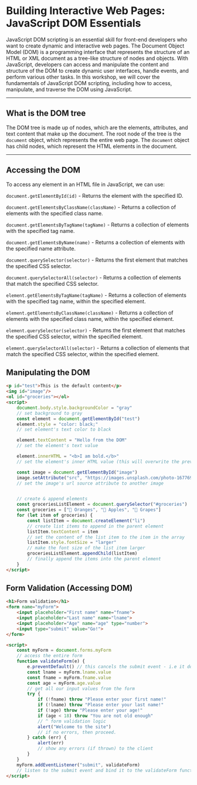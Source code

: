 # Building Interactive Web Pages: JavaScript DOM Essentials

JavaScript DOM scripting is an essential skill for front-end developers who want to create dynamic and interactive web pages. The Document Object Model (DOM) is a programming interface that represents the structure of an HTML or XML document as a tree-like structure of nodes and objects. With JavaScript, developers can access and manipulate the content and structure of the DOM to create dynamic user interfaces, handle events, and perform various other tasks. In this workshop, we will cover the fundamentals of JavaScript DOM scripting, including how to access, manipulate, and traverse the DOM using JavaScript.

___

## What is the DOM tree

The DOM tree is made up of nodes, which are the elements, attributes, and text content that make up the document. The root node of the tree is the `document` object, which represents the entire web page. The `document` object has child nodes, which represent the HTML elements in the document.

___

## Accessing the DOM

To access any element in an HTML file in JavaScript, we can use:

`document.getElementById(id)` - Returns the element with the specified ID.

`document.getElementsByClassName(className)` - Returns a collection of elements with the specified class name.

`document.getElementsByTagName(tagName)` - Returns a collection of elements with the specified tag name.

`document.getElementsByName(name)` - Returns a collection of elements with the specified name attribute.

`document.querySelector(selector)` - Returns the first element that matches the specified CSS selector.

`document.querySelectorAll(selector)` - Returns a collection of elements that match the specified CSS selector.

`element.getElementsByTagName(tagName)` - Returns a collection of elements with the specified tag name, within the specified element.

`element.getElementsByClassName(className)` - Returns a collection of elements with the specified class name, within the specified element.

`element.querySelector(selector)` - Returns the first element that matches the specified CSS selector, within the specified element.

`element.querySelectorAll(selector)` - Returns a collection of elements that match the specified CSS selector, within the specified element.

## Manipulating the DOM

```html
<p id="test">This is the default content</p>
<img id="image"/>
<ol id="groceries"></ol>
<script>
    document.body.style.backgroundColor = "gray"
    // set background to gray
    const element = document.getElementById("test")
    element.style = "color: black;"
    // set element's text color to black

    element.textContent = "Hello from the DOM"
    // set the element's text value

    element.innerHTML = "<b>I am bold.</b>"
    // set the element's inner HTML value (this will overwrite the previous text content changes)

    const image = document.getElementById("image")
    image.setAttribute("src", "https://images.unsplash.com/photo-1677690740070-ec6f41e346a8?ixlib=rb-4.0.3&ixid=MnwxMjA3fDB8MHxwaG90by1wYWdlfHx8fGVufDB8fHx8&auto=format&fit=crop&w=687&q=80")
    // set the image's url source attribute to another image


    // create & append elements 
    const groceriesListElement = document.querySelector("#groceries")
    const groceries = ["🍊 Oranges", "🍎 Apples", "🍇 Grapes"]
    for (let item of groceries) {
        const listItem = document.createElement("li")
        // create list items to append in the parent element
        listItem.textContent = item
        // set the content of the list item to the item in the array
        listItem.style.fontSize = "larger"
        // make the font size of the list item larger
        groceriesListElement.appendChild(listItem)
        // finally append the items into the parent element
    }
</script>

```

## Form Validation (Accessing DOM)

```html
<h1>Form validation</h1>
<form name="myForm">
    <input placeholder="First name" name="fname">
    <input placeholder="Last name" name="lname">
    <input placeholder="Age" name="age" type="number">
    <input type="submit" value="Go!">
</form>

<script>
    const myForm = document.forms.myForm
    // access the entire form
    function validateForm(e) {
        e.preventDefault() // this cancels the submit event - i.e it doesn't refresh the page on submission
        const lname = myForm.lname.value 
        const fname = myForm.fname.value
        const age = myForm.age.value
        // get all our input values from the form
        try {
            if (!fname) throw "Please enter your first name!"
            if (!lname) throw "Please enter your last name!"
            if (!age) throw "Please enter your age!"
            if (age < 18) throw "You are not old enough"
            // ^ form validation logic
            alert("Welcome to the site")
            // if no errors, then proceed.
        } catch (err) {
            alert(err)
            // show any errors (if thrown) to the client
        }
    }
    myForm.addEventListener("submit", validateForm)
    // listen to the submit event and bind it to the validateForm function
</script>
```



